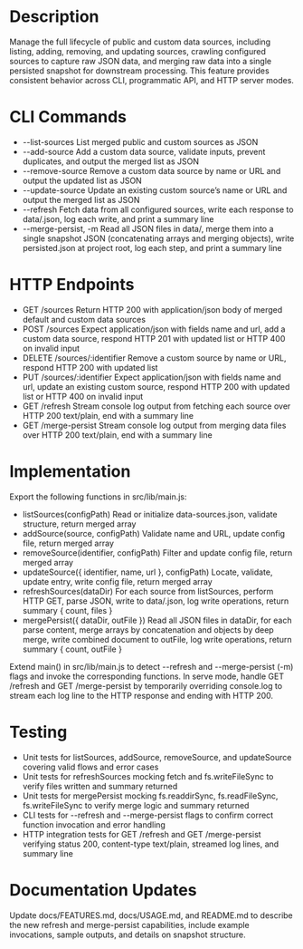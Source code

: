 # Description
Manage the full lifecycle of public and custom data sources, including listing, adding, removing, and updating sources, crawling configured sources to capture raw JSON data, and merging raw data into a single persisted snapshot for downstream processing. This feature provides consistent behavior across CLI, programmatic API, and HTTP server modes.

# CLI Commands
- --list-sources              List merged public and custom sources as JSON
- --add-source <name> <url>   Add a custom data source, validate inputs, prevent duplicates, and output the merged list as JSON
- --remove-source <identifier> Remove a custom data source by name or URL and output the updated list as JSON
- --update-source <identifier> <newName> <newUrl>  Update an existing custom source’s name or URL and output the merged list as JSON
- --refresh                   Fetch data from all configured sources, write each response to data/<slug>.json, log each write, and print a summary line
- --merge-persist, -m         Read all JSON files in data/, merge them into a single snapshot JSON (concatenating arrays and merging objects), write persisted.json at project root, log each step, and print a summary line

# HTTP Endpoints
- GET /sources               Return HTTP 200 with application/json body of merged default and custom data sources
- POST /sources              Expect application/json with fields name and url, add a custom data source, respond HTTP 201 with updated list or HTTP 400 on invalid input
- DELETE /sources/:identifier Remove a custom source by name or URL, respond HTTP 200 with updated list
- PUT /sources/:identifier   Expect application/json with fields name and url, update an existing custom source, respond HTTP 200 with updated list or HTTP 400 on invalid input
- GET /refresh               Stream console log output from fetching each source over HTTP 200 text/plain, end with a summary line
- GET /merge-persist         Stream console log output from merging data files over HTTP 200 text/plain, end with a summary line

# Implementation
Export the following functions in src/lib/main.js:
- listSources(configPath)   Read or initialize data-sources.json, validate structure, return merged array
- addSource(source, configPath)  Validate name and URL, update config file, return merged array
- removeSource(identifier, configPath)  Filter and update config file, return merged array
- updateSource({ identifier, name, url }, configPath)  Locate, validate, update entry, write config file, return merged array
- refreshSources(dataDir)   For each source from listSources, perform HTTP GET, parse JSON, write to data/<slug>.json, log write operations, return summary { count, files }
- mergePersist({ dataDir, outFile })   Read all JSON files in dataDir, for each parse content, merge arrays by concatenation and objects by deep merge, write combined document to outFile, log write operations, return summary { count, outFile }

Extend main() in src/lib/main.js to detect --refresh and --merge-persist (-m) flags and invoke the corresponding functions. In serve mode, handle GET /refresh and GET /merge-persist by temporarily overriding console.log to stream each log line to the HTTP response and ending with HTTP 200.

# Testing
- Unit tests for listSources, addSource, removeSource, and updateSource covering valid flows and error cases
- Unit tests for refreshSources mocking fetch and fs.writeFileSync to verify files written and summary returned
- Unit tests for mergePersist mocking fs.readdirSync, fs.readFileSync, fs.writeFileSync to verify merge logic and summary returned
- CLI tests for --refresh and --merge-persist flags to confirm correct function invocation and error handling
- HTTP integration tests for GET /refresh and GET /merge-persist verifying status 200, content-type text/plain, streamed log lines, and summary line

# Documentation Updates
Update docs/FEATURES.md, docs/USAGE.md, and README.md to describe the new refresh and merge-persist capabilities, include example invocations, sample outputs, and details on snapshot structure.